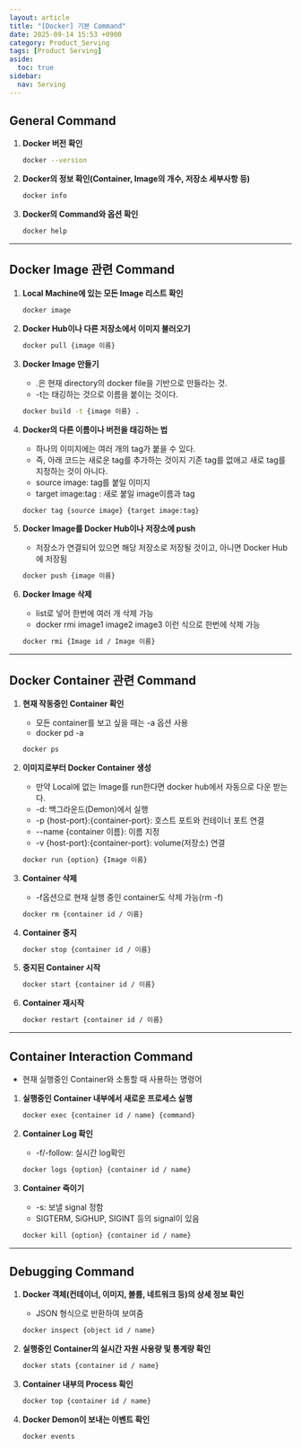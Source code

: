 ```yaml
---
layout: article
title: "[Docker] 기본 Command"
date: 2025-09-14 15:53 +0900
category: Product_Serving
tags: [Product Serving]
aside:
  toc: true
sidebar:
  nav: Serving
---
```

## General Command

1. **Docker 버전 확인**
    
    ```bash
    docker --version
    ```
    
2. **Docker의 정보 확인(Container, Image의 개수, 저장소 세부사항 등)**
    
    ```bash
    docker info
    ```
    
3. **Docker의 Command와 옵션 확인**
    
    ```bash
    docker help
    ```
    

---

## Docker Image 관련 Command

1. **Local Machine에 있는 모든 Image 리스트 확인**
    
    ```bash
    docker image
    ```
    
2. **Docker Hub이나 다른 저장소에서 이미지 불러오기**
    
    ```bash
    docker pull {image 이름}
    ```
    
3. **Docker Image 만들기**
    - .은 현재 directory의 docker file을 기반으로 만들라는 것.
    - -t는 태깅하는 것으로 이름을 붙이는 것이다.

    ```bash
    docker build -t {image 이름} .
    ```
    
4. **Docker의 다른 이름이나 버전을 태깅하는 법**
    - 하나의 이미지에는 여러 개의 tag가 붙을 수 있다.
    - 즉, 아래 코드는 새로운 tag를 추가하는 것이지 기존 tag를 없애고 새로 tag를 지정하는 것이 아니다.
    - source image: tag를 붙일 이미지
    - target image:tag : 새로 붙일 image이름과 tag
    
    ```bash
    docker tag {source image} {target image:tag}
    ```
    
5. **Docker Image를 Docker Hub이나 저장소에 push**
    - 저장소가 연결되어 있으면 해당 저장소로 저장될 것이고, 아니면 Docker Hub에 저장됨
    
    ```bash
    docker push {image 이름}
    ```
    
6. **Docker Image 삭제**
    - list로 넣어 한번에 여러 개 삭제 가능
    - docker rmi image1 image2 image3 이런 식으로 한번에 삭제 가능    
    
    ```bash
    docker rmi {Image id / Image 이름}
    ```
    

---

## Docker Container 관련 Command

1. **현재 작동중인 Container 확인**
    - 모든 container를 보고 싶을 때는 -a 옵션 사용
    - docker pd -a
    
    ```bash
    docker ps
    ```
    
2. **이미지로부터 Docker Container 생성**
    - 만약 Local에 없는 Image를 run한다면 docker hub에서 자동으로 다운 받는다.
    - -d: 백그라운드(Demon)에서 실행
    - -p {host-port}:{container-port}: 호스트 포트와 컨테이너 포트 연결
    - --name {container 이름}: 이름 지정
    - -v {host-port}:{container-port}: volume(저장소) 연결
    
    ```bash
    docker run {option} {Image 이름}
    ```
    
3. **Container 삭제**
    - -f옵션으로 현재 실행 중인 container도 삭제 가능(rm -f)
    
    ```bash
    docker rm {container id / 이름}
    ```
    
4. **Container 중지**
    
    ```bash
    docker stop {container id / 이름}
    ```
    
5. **중지된 Container 시작**
    
    ```bash
    docker start {container id / 이름}
    ```
    
6. **Container 재시작**
    
    ```bash
    docker restart {container id / 이름}
    ```
    

---

## Container Interaction Command
- 현재 실행중인 Container와 소통할 때 사용하는 명령어

1. **실행중인 Container 내부에서 새로운 프로세스 실행**
    
    ```bash
    docker exec {container id / name} {command}
    ```
    
2. **Container Log 확인**
    - -f/-follow: 실시간 log확인

    ```bash
    docker logs {option} {container id / name}
    ```
    
3. **Container 죽이기**
    - -s: 보낼 signal 정함
    - SIGTERM, SiGHUP, SIGINT 등의 signal이 있음

    ```bash
    docker kill {option} {container id / name}
    ```
    

---

## Debugging Command

1. **Docker 객체(컨테이너, 이미지, 볼륨, 네트워크 등)의 상세 정보 확인**
    - JSON 형식으로 반환하여 보여줌

    ```bash
    docker inspect {object id / name}
    ```
    
2. **실행중인 Container의 실시간 자원 사용량 및 통계량 확인**
    
    ```bash
    docker stats {container id / name}
    ```
    
3. **Container 내부의 Process 확인**
    
    ```bash
    docker top {container id / name}
    ```
    
4. **Docker Demon이 보내는 이벤트 확인**
    
    ```bash
    docker events
    ```